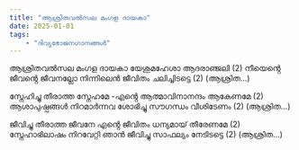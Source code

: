 ```yaml
---
title: "ആശ്രിതവൽസല മംഗള ദായകാ"
date: 2025-01-01
tags:
    - "ദിവ്യഭോജനഗാനങ്ങൾ"
---
```


ആശ്രിതവൽസല മംഗള ദായകാ
യേശുമഹേശാ ആദരാഞ്ജലി (2)
നീയെൻ്റെ ജീവൻ്റെ ജീവനല്ലോ
നിന്നിലെൻ ജീവിതം ചലിച്ചിടട്ടെ (2)
                          (ആശ്രിത...)

സ്നേഹിച്ചു തീരാത്ത സ്നേഹമേ -എൻ്റെ
ആത്മാവിനാനന്ദം ആകേണമേ (2)
ആശാപുഷ്പങ്ങൾ നിറമാർന്നവ
ശോഭിച്ചു സൗഗന്ധം വീശിടേണം (2)
                            (ആശ്രിത...)

ജീവിച്ചു തീരാത്ത ജീവനേ എൻ്റെ 
ജീവിതം ധന്യമായ് തീരേണമേ (2)
സ്നേഹാഭിലാഷം നിറവേറ്റി ഞാൻ
ജീവിച്ചു സാഫല്യം നേടിടട്ടെ (2)
                          (ആശ്രിത...)
